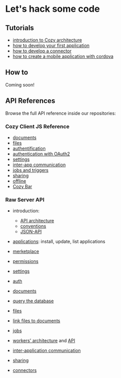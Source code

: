 # Let's hack some code

## Tutorials

 - [introduction to Cozy architecture](/dev/intro.md)
 - [how to develop your first application](/dev/app.md)
 - [how to develop a connector](/dev/konnector.md)
 - [how to create a mobile application with cordova](../dev/cordova.md)


## How to

Coming soon!

## API References

Browse the full API reference inside our repositories:

### Cozy Client JS Reference

  - [documents](https://github.com/cozy/cozy-client-js/blob/master/docs/data-api.md)
  - [files](https://github.com/cozy/cozy-client-js/blob/master/docs/files-api.md)
  - [authentification](https://github.com/cozy/cozy-client-js/blob/master/docs/auth-api.md)
  - [authentication with OAuth2](https://github.com/cozy/cozy-client-js/blob/master/docs/oauth.md)
  - [settings](https://github.com/cozy/cozy-client-js/blob/master/docs/settings-api.md)
  - [inter-app communication](https://github.com/cozy/cozy-client-js/blob/master/docs/intents-api.md)
  - [jobs and triggers](https://github.com/cozy/cozy-client-js/blob/master/docs/jobs-api.md)
  - [sharing](https://github.com/cozy/cozy-client-js/blob/master/docs/sharing-api.md)
  - [offline](https://github.com/cozy/cozy-client-js/blob/master/docs/offline.md)
  - [Cozy Bar](https://github.com/cozy/cozy-bar)

### Raw Server API

  - introduction:
    - [API architecture](https://github.com/cozy/cozy-stack/blob/master/docs/architecture.md#services)
    - [conventions](https://github.com/cozy/cozy-stack/blob/master/docs/architecture.md#rest-api)
    - [JSON-API](https://github.com/cozy/cozy-stack/blob/master/docs/jsonapi.md)
 
  - [applications](https://github.com/cozy/cozy-stack/blob/master/docs/apps.md#get-appsmanifests): install, update, list applications
  - [merketplace](https://github.com/cozy/cozy-stack/blob/master/docs/apps.md#manage-the-marketplace)
  - [permissions](https://github.com/cozy/cozy-stack/blob/master/docs/permissions.md)
  - [settings](https://github.com/cozy/cozy-stack/blob/master/docs/settings.md)
  - [auth](https://github.com/cozy/cozy-stack/blob/master/docs/auth.md#the-cozy-stack-as-an-authorization-server)
  - [documents](https://github.com/cozy/cozy-stack/blob/master/docs/data-system.md)
  - [query the database](https://github.com/cozy/cozy-stack/blob/master/docs/mango.md)
  - [files](https://github.com/cozy/cozy-stack/blob/master/docs/data-system.md)
  - [link files to documents](https://github.com/cozy/cozy-stack/blob/master/docs/references-docs-in-vfs.md#routes)
  - [jobs](https://github.com/cozy/cozy-stack/blob/master/docs/jobs.md)
  - [workers' architecture](https://github.com/cozy/cozy-stack/blob/master/docs/architecture.md#workers) and [API](https://github.com/cozy/cozy-stack/blob/master/docs/workers.md)
  - [inter-application communication](https://github.com/cozy/cozy-stack/blob/master/docs/intents.md#routes)
  - [sharing](https://github.com/cozy/cozy-stack/blob/master/docs/sharing.md#routes)
  - [connectors](https://github.com/cozy/cozy-stack/blob/master/docs/konnectors.md)

